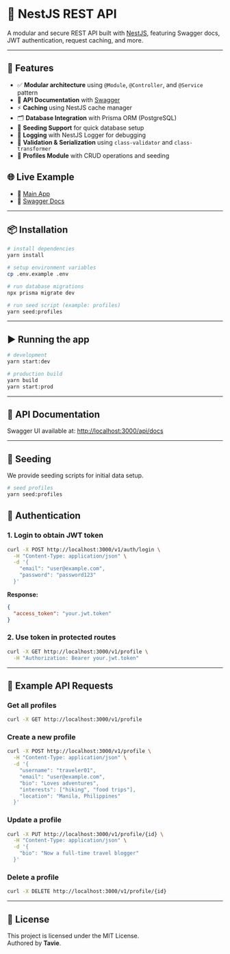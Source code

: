 # 🦉 NestJS REST API

A modular and secure REST API built with [NestJS](https://nestjs.com/),
featuring Swagger docs, JWT authentication, request caching, and more.

---

## 🚀 Features

- ✅ **Modular architecture** using `@Module`, `@Controller`, and
  `@Service` pattern
- 📖 **API Documentation** with [Swagger](https://swagger.io/)
- ⚡ **Caching** using NestJS cache manager
- 🗂 **Database Integration** with Prisma ORM (PostgreSQL)
- 🌱 **Seeding Support** for quick database setup
- 📝 **Logging** with NestJS Logger for debugging
- 🎯 **Validation & Serialization** using `class-validator` and
  `class-transformer`
- 🧩 **Profiles Module** with CRUD operations and seeding

## 🌐 Live Example

- 🔗 [Main App](https://nestexpress.onrender.com/v1)
- 📄 [Swagger Docs](https://nestexpress.onrender.com/api/docs)

---

## 📦 Installation

```bash
# install dependencies
yarn install

# setup environment variables
cp .env.example .env

# run database migrations
npx prisma migrate dev

# run seed script (example: profiles)
yarn seed:profiles
```

---

## ▶️ Running the app

```bash
# development
yarn start:dev

# production build
yarn build
yarn start:prod
```

---

## 📖 API Documentation

Swagger UI available at: <http://localhost:3000/api/docs>

---

## 🌱 Seeding

We provide seeding scripts for initial data setup.

```bash
# seed profiles
yarn seed:profiles
```

## 🔐 Authentication

### 1. Login to obtain JWT token

```bash
curl -X POST http://localhost:3000/v1/auth/login \
  -H "Content-Type: application/json" \
  -d '{
    "email": "user@example.com",
    "password": "password123"
  }'
```

**Response:**

```json
{
  "access_token": "your.jwt.token"
}
```

### 2. Use token in protected routes

```bash
curl -X GET http://localhost:3000/v1/profile \
  -H "Authorization: Bearer your.jwt.token"
```

---

## 📌 Example API Requests

### Get all profiles

```bash
curl -X GET http://localhost:3000/v1/profile
```

### Create a new profile

```bash
curl -X POST http://localhost:3000/v1/profile \
  -H "Content-Type: application/json" \
  -d '{
    "username": "traveler01",
    "email": "user@example.com",
    "bio": "Loves adventures",
    "interests": ["hiking", "food trips"],
    "location": "Manila, Philippines"
  }'
```

### Update a profile

```bash
curl -X PUT http://localhost:3000/v1/profile/{id} \
  -H "Content-Type: application/json" \
  -d '{
    "bio": "Now a full-time travel blogger"
  }'
```

### Delete a profile

```bash
curl -X DELETE http://localhost:3000/v1/profile/{id}
```

---

## 📝 License

This project is licensed under the MIT License.  
Authored by **Tavie**.
